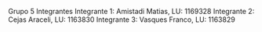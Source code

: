 Grupo 5 Integrantes
Integrante 1: Amistadi Matias, LU: 1169328
Integrante 2: Cejas Araceli, LU: 1163830
Integrante 3: Vasques Franco, LU: 1163829
